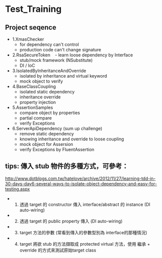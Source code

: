 # Test_Training
Project seqence
--
- 1.XmasChecker
    - for dependency can't control
    - production code can't change signature
- 2.RsaSecureToken
    - learn loose dependency by Interface
    - stub/mock framework (NSubstitute)
    - DI / IoC
- 3.IsolatedByInheritanceAndOverride
    - isolated by inheritance and virtual keyword
    - mock object to verify
- 4.BaseClassCoupling
    - isolated static dependency
    - inheritance override
    - property injection
- 5.AssertionSamples
    - compare object by properties
    - partial compare
    - verify Exceptions
- 6.ServerApiDependency (sum up challenge)
    - remove static dependency
    - knowing inheritance and override to loose coupling
    - mock object for Assersion
    - verify Exceptions by FluentAssertion

tips: 傳入 stub 物件的多種方式，可參考：
--
http://www.dotblogs.com.tw/hatelove/archive/2012/11/27/learning-tdd-in-30-days-day6-several-ways-to-isolate-object-dependency-and-easy-for-testing.aspx

- 1. 透過 target 的 constructor 傳入 interface/abstract 的 instance (DI auto-wiring)
- 2. 透過 target 的 public property 傳入 (DI auto-wiring)
- 3. target 方法的參數 (常看到傳入的參數型別為 interface的那種情況)
- 4. target 將欲 stub 的方法擷取成 protected virtual 方法，使用 繼承 + override 的方式來測試原始target class
